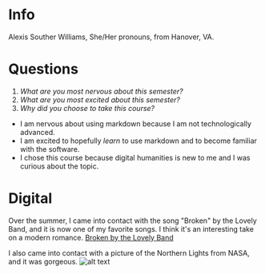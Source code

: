 # Info
Alexis Souther Williams, She/Her pronouns, from Hanover, VA.

# Questions
1. *What are you most nervous about this semester?*
2. *What are you most excited about this semester?*
3. *Why did you choose to take this course?*
* I am nervous about using markdown because I am not technologically advanced.
* I am excited to hopefully *learn* to use markdown and to become familiar with the software.
* I chose this course because digital humanities is new to me and I was curious about the topic.

# Digital
Over the summer, I came into contact with the song "Broken" by the Lovely Band, and it is now one of my favorite songs. I think it's an interesting take on a modern romance. [Broken by the Lovely Band](https://www.youtube.com/results?search_query=broken+the+lovely+band+lyrics)

I also came into contact with a picture of the Northern Lights from NASA, and it was gorgeous. ![alt text](https://apod.nasa.gov/apod/image/1806/IMG_5938Mauduit_2048.jpg)
